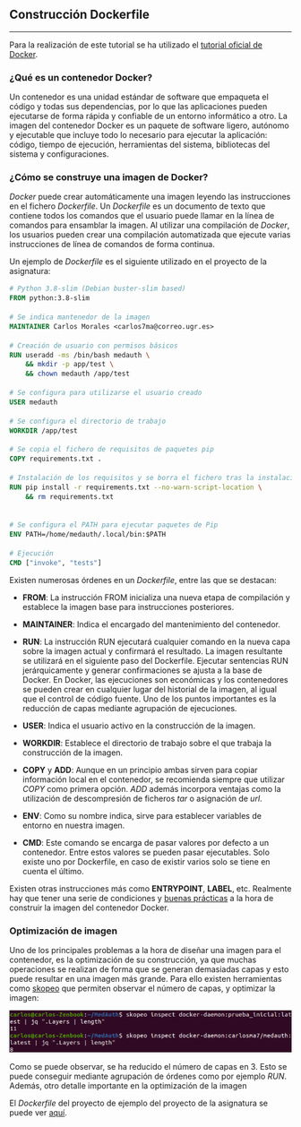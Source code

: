 ## Construcción Dockerfile

---

Para la realización de este tutorial se ha utilizado el [tutorial oficial de Docker](https://docs.docker.com/engine/reference/builder/).

### ¿Qué es un contenedor Docker?

Un contenedor es una unidad estándar de software que empaqueta el código y todas sus dependencias, por lo que las aplicaciones pueden ejecutarse de forma rápida y confiable de un entorno informático a otro. La imagen del contenedor Docker es un paquete de software ligero, autónomo y ejecutable que incluye todo lo necesario para ejecutar la aplicación: código, tiempo de ejecución, herramientas del sistema, bibliotecas del sistema y configuraciones.

### ¿Cómo se construye una imagen de Docker?

*Docker* puede crear automáticamente una imagen leyendo las instrucciones en el fichero *Dockerfile*. Un *Dockerfile* es un documento de texto que contiene todos los comandos que el usuario puede llamar en la línea de comandos para ensamblar la imagen. Al utilizar una compilación de *Docker*, los usuarios pueden crear una compilación automatizada que ejecute varias instrucciones de línea de comandos de forma continua.

Un ejemplo de *Dockerfile* es el siguiente utilizado en el proyecto de la asignatura:


```dockerfile
# Python 3.8-slim (Debian buster-slim based)
FROM python:3.8-slim

# Se indica mantenedor de la imagen
MAINTAINER Carlos Morales <carlos7ma@correo.ugr.es>

# Creación de usuario con permisos básicos
RUN useradd -ms /bin/bash medauth \
	&& mkdir -p app/test \
	&& chown medauth /app/test

# Se configura para utilizarse el usuario creado
USER medauth

# Se configura el directorio de trabajo
WORKDIR /app/test

# Se copia el fichero de requisitos de paquetes pip
COPY requirements.txt .

# Instalación de los requisitos y se borra el fichero tras la instalación
RUN pip install -r requirements.txt --no-warn-script-location \
	&& rm requirements.txt


# Se configura el PATH para ejecutar paquetes de Pip
ENV PATH=/home/medauth/.local/bin:$PATH

# Ejecución
CMD ["invoke", "tests"]
```

Existen numerosas órdenes en un *Dockerfile*, entre las que se destacan:

* **FROM**: La instrucción FROM inicializa una nueva etapa de compilación y establece la imagen base para instrucciones posteriores.

* **MAINTAINER**: Indica el encargado del mantenimiento del contenedor.

* **RUN**: La instrucción RUN ejecutará cualquier comando en la nueva capa sobre la imagen actual y confirmará el resultado. La imagen resultante se utilizará en el siguiente paso del Dockerfile. Ejecutar sentencias RUN jerárquicamente y generar confirmaciones se ajusta a la base de Docker. En Docker, las ejecuciones son económicas y los contenedores se pueden crear en cualquier lugar del historial de la imagen, al igual que el control de código fuente. Uno de los puntos importantes es la reducción de capas mediante agrupación de ejecuciones.

* **USER**: Indica el usuario activo en la construcción de la imagen.

* **WORKDIR**: Establece el directorio de trabajo sobre el que trabaja la construcción de la imagen.

* **COPY** y **ADD**: Aunque en un principio ambas sirven para copiar información local en el contenedor, se recomienda siempre que utilizar *COPY* como primera opción. *ADD* además incorpora ventajas como la utilización de descompresión de ficheros *tar* o asignación de *url*.

* **ENV**: Como su nombre indica, sirve para establecer variables de entorno en nuestra imagen.

* **CMD**: Este comando se encarga de pasar valores por defecto a un contenedor. Entre estos valores se pueden pasar ejecutables. Solo existe uno por Dockerfile, en caso de existir varios solo se tiene en cuenta el último.

Existen otras instrucciones más como **ENTRYPOINT**, **LABEL**, etc. Realmente hay que tener una serie de condiciones y [buenas prácticas](https://docs.docker.com/develop/develop-images/dockerfile_best-practices/) a la hora de construir la imagen del contenedor Docker.

### Optimización de imagen

Uno de los principales problemas a la hora de diseñar una imagen para el contenedor, es la optimización de su construcción, ya que muchas operaciones se realizan de forma que se generan demasiadas capas y esto puede resultar en una imagen más grande. Para ello existen herramientas como [skopeo](https://github.com/containers/skopeo) que permiten observar el número de capas, y optimizar la imagen:

![Skopeo](../img/skopeo.png "Skopeo")

Como se puede observar, se ha reducido el número de capas en 3. Esto se puede conseguir mediante agrupación de órdenes como por ejemplo *RUN*. Además, otro detalle importante en la optimización de la imagen

El *Dockerfile* del proyecto de ejemplo del proyecto de la asignatura se puede ver [aquí](https://github.com/Carlosma7/MedAuth/blob/main/Dockerfile).
